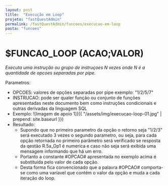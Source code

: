 ```yaml
---
layout: post
title:  "Execução em Loop"
projeto: "fastQuestAdmin"
permalink: /fastQuestAdmin/funcoes/execucao-em-loop
pasta: "funcoes"
---
```

# $FUNCAO_LOOP (ACAO;VALOR)

*Executa uma instrução ou grupo de instruçoes N vezes onde N é a quantidade de opcoes separadas por pipe.*

Parametros: 
- OPCOES: valores de opções separadas por pipe exemplo: "1/2/5/7"
- INSTRUCAO: pode ser qualer função ou conjunto de funções apresentadas neste documento bem como instruções condicionais e outras derivadas da linguagem SQL 
- Exemplo:
![Imagem de apoio 1]({{ "/assets/img/execucao-loop-01.jpg" | prepend: site.baseurl }})
- Resultado:
    - Supondo que no primeiro parametro da opção o retorno seja "1/2/3" será executado 3 vezes o segundo parametro, ou seja, para cada opção retornada no primeiro parâmetro será verificado se resposta da qestão R.5a_Op1 é numerica e caso não seja será exibida uma mensagem informando que há um erro.
    - Portanto a constante #OPCAO# apresentada no exemplo acima é substituída pelo valor de cada opção.
    - Desta forma fica convencionado que a palavra #OPCAO# comporta-se como uma varíavel que contém o valor da opção e muda a cada iteração do loop.